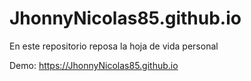 # JhonnyNicolas85.github.io
En este repositorio reposa la hoja de vida personal

Demo: https://JhonnyNicolas85.github.io
